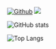 <!--
**vdelachaux/vdelachaux** is a ✨ _special_ ✨ repository because its `README.md` (this file) appears on your GitHub profile.

Here are some ideas to get you started:

- 🔭 I’m currently working on ...
- 🌱 I’m currently learning ...
- 👯 I’m looking to collaborate on ...
- 🤔 I’m looking for help with ...
- 💬 Ask me about ...
- 📫 How to reach me: ...
- 😄 Pronouns: ...
- ⚡ Fun fact: ...
-->

[![Github](https://img.shields.io/github/followers/vdelachaux?label=Follow&style=social)](https://github.com/vdelachaux)
![](https://visitor-badge.laobi.icu/badge?page_id=vdelachaux.vdelachaux)

![GitHub stats](https://github-readme-stats.vercel.app/api?username=vdelachaux&show_icons=true&theme=dark)

![Top Langs](https://github-readme-stats.vercel.app/api/top-langs/?username=vdelachaux&theme=dark&hide=roff)
